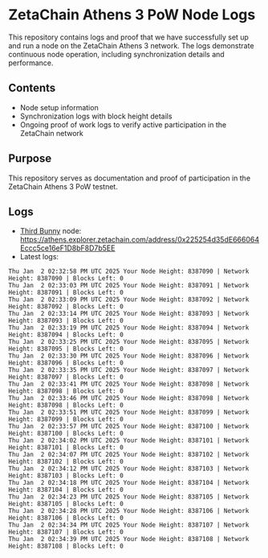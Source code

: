 # ZetaChain Athens 3 PoW Node Logs
This repository contains logs and proof that we have successfully set up and run a node on the ZetaChain Athens 3 network. The logs demonstrate continuous node operation, including synchronization details and performance.

## Contents
- Node setup information
- Synchronization logs with block height details
- Ongoing proof of work logs to verify active participation in the ZetaChain network

## Purpose
This repository serves as documentation and proof of participation in the ZetaChain Athens 3 PoW testnet.

## Logs

- [Third Bunny](https://thirdbunny.xyz/) node: https://athens.explorer.zetachain.com/address/0x225254d35dE666064Eccc5ce16eF1D8bF8D7b5EE
- Latest logs:
```
Thu Jan  2 02:32:58 PM UTC 2025 Your Node Height: 8387090 | Network Height: 8387090 | Blocks Left: 0
Thu Jan  2 02:33:03 PM UTC 2025 Your Node Height: 8387091 | Network Height: 8387091 | Blocks Left: 0
Thu Jan  2 02:33:09 PM UTC 2025 Your Node Height: 8387092 | Network Height: 8387092 | Blocks Left: 0
Thu Jan  2 02:33:14 PM UTC 2025 Your Node Height: 8387093 | Network Height: 8387093 | Blocks Left: 0
Thu Jan  2 02:33:19 PM UTC 2025 Your Node Height: 8387094 | Network Height: 8387094 | Blocks Left: 0
Thu Jan  2 02:33:25 PM UTC 2025 Your Node Height: 8387095 | Network Height: 8387095 | Blocks Left: 0
Thu Jan  2 02:33:30 PM UTC 2025 Your Node Height: 8387096 | Network Height: 8387096 | Blocks Left: 0
Thu Jan  2 02:33:35 PM UTC 2025 Your Node Height: 8387097 | Network Height: 8387097 | Blocks Left: 0
Thu Jan  2 02:33:41 PM UTC 2025 Your Node Height: 8387098 | Network Height: 8387098 | Blocks Left: 0
Thu Jan  2 02:33:46 PM UTC 2025 Your Node Height: 8387098 | Network Height: 8387098 | Blocks Left: 0
Thu Jan  2 02:33:51 PM UTC 2025 Your Node Height: 8387099 | Network Height: 8387099 | Blocks Left: 0
Thu Jan  2 02:33:57 PM UTC 2025 Your Node Height: 8387100 | Network Height: 8387100 | Blocks Left: 0
Thu Jan  2 02:34:02 PM UTC 2025 Your Node Height: 8387101 | Network Height: 8387101 | Blocks Left: 0
Thu Jan  2 02:34:07 PM UTC 2025 Your Node Height: 8387102 | Network Height: 8387102 | Blocks Left: 0
Thu Jan  2 02:34:12 PM UTC 2025 Your Node Height: 8387103 | Network Height: 8387103 | Blocks Left: 0
Thu Jan  2 02:34:18 PM UTC 2025 Your Node Height: 8387104 | Network Height: 8387104 | Blocks Left: 0
Thu Jan  2 02:34:23 PM UTC 2025 Your Node Height: 8387105 | Network Height: 8387105 | Blocks Left: 0
Thu Jan  2 02:34:28 PM UTC 2025 Your Node Height: 8387106 | Network Height: 8387106 | Blocks Left: 0
Thu Jan  2 02:34:34 PM UTC 2025 Your Node Height: 8387107 | Network Height: 8387107 | Blocks Left: 0
Thu Jan  2 02:34:39 PM UTC 2025 Your Node Height: 8387108 | Network Height: 8387108 | Blocks Left: 0
```
